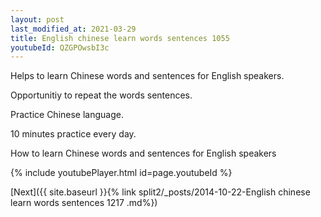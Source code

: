 ```yaml
---
layout: post
last_modified_at: 2021-03-29
title: English chinese learn words sentences 1055 
youtubeId: QZGPOwsbI3c
---
```

 
 
Helps to learn Chinese words and sentences for English speakers.

Opportunitiy to repeat the words sentences. 

Practice Chinese language. 
 
10 minutes practice every day. 
 
How to learn Chinese words and sentences for English speakers 
 
{% include youtubePlayer.html id=page.youtubeId %}
 
 
[Next]({{ site.baseurl }}{% link  split2/_posts/2014-10-22-English chinese learn words sentences 1217 .md%})
 

